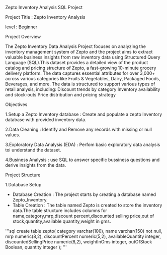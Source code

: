 Zepto Inventory Analysis SQL Project

Project Title : Zepto Inventory Analysis

level : Beginner

Project Overview 

The Zepto Inventory Data Analysis Project focuses on analyzing the inventory management system of Zepto and the project aims to extract valuable business insights from raw inventory data using Structured Query Language (SQL).This dataset provides a detailed view of the product catalog and pricing structure of Zepto, a fast-growing 10-minute grocery delivery platform. The data captures essential attributes for over 3,000+ across various categories like Fruits & Vegetables, Dairy, Packaged Foods, Beverages, and more.
The data is structured to support various types of retail analysis, including:
Discount trends by category
Inventory availability and stock-outs
Price distribution and pricing strategy

Objectives 

1.Setup a Zepto Inventory database : Create and populate a zepto Inventory database with provided inventory data.

2.Data Cleaning : Identify and Remove any records with missing or null values.

3.Exploratory Data Analysis (EDA) : Perfom basic exploratory data analysis toi understand the dataset.

4.Business Analysis : use SQL to answer specific bussiness questions and derive insights from the data.

Project Structure

1.Database Setup

* Database Creation : The project starts by creating a database named Zepto_Inventory.
* Table Creation    : The table named Zepto is created to store the inventory data.The table structure includes columns for name,category,mrp,discount percent,discounted selling price,out of stock,quantity,available quantity,weight in gms.

'''sql
create table zepto(
category varchar(100),
name varchar(150) not null,
mrp numeric(8,2),
discountPercent numeric(5,2),
availableQuantity integer,
discountedSellingPrice numeric(8,2),
weightInGms integer,
outOfStock Boolean,
quantity integer
);
'''
